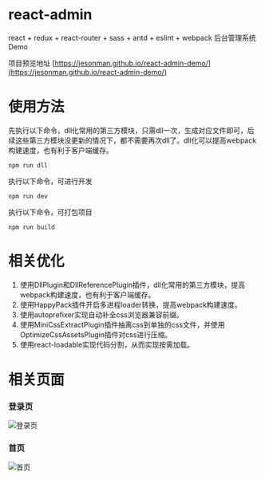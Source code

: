 # react-admin

react + redux + react-router + sass + antd + eslint + webpack 后台管理系统Demo

项目预览地址 [https://jesonman.github.io/react-admin-demo/](https://jesonman.github.io/react-admin-demo/)

# 使用方法

先执行以下命令，dll化常用的第三方模块，只需dll一次，生成对应文件即可，后续这些第三方模块没更新的情况下，都不需要再次dll了。dll化可以提高webpack构建速度，也有利于客户端缓存。

```shell
npm run dll
```

执行以下命令，可进行开发

```shell
npm run dev
```

执行以下命令，可打包项目

```shell
npm run build
```

# 相关优化

1. 使用DllPlugin和DllReferencePlugin插件，dll化常用的第三方模块，提高webpack构建速度，也有利于客户端缓存。
2. 使用HappyPack插件开启多进程loader转换，提高webpack构建速度。
3. 使用autoprefixer实现自动补全css浏览器兼容前缀。
4. 使用MiniCssExtractPlugin插件抽离css到单独的css文件，并使用OptimizeCssAssetsPlugin插件对css进行压缩。
5. 使用react-loadable实现代码分割，从而实现按需加载。

# 相关页面

### 登录页
![登录页](https://jesonman.github.io/images/react-admin/login.png)

### 首页
![首页](https://jesonman.github.io/images/react-admin/home.png)
